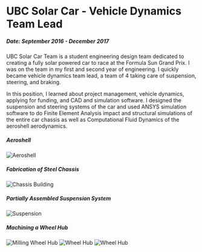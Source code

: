 # UBC Solar Car - Vehicle Dynamics Team Lead
##### Date: September 2016 - December 2017

UBC Solar Car Team is a student engineering design team dedicated to creating a fully solar powered car to race at the Formula Sun Grand Prix. I was on the team in my first and second year of engineering. I quickly became vehicle dynamics team lead, a team of 4 taking care of suspension, steering, and braking. 

In this position, I learned about project management, vehicle dynamics, applying for funding, and CAD and simulation software. I designed the suspension and steering systems of the car and used ANSYS simulation software to do Finite Element Analysis impact and structural simulations of the entire car chassis as well as Computational Fluid Dynamics of the aeroshell aerodynamics.

##### Aeroshell
![Aeroshell](/images/aeroshell.jpg)

##### Fabrication of Steel Chassis
![Chassis Building](/images/grind.jpg)

##### Partially Assembled Suspension System
![Suspension](/images/suspension.jpg)

##### Machining a Wheel Hub
![Milling Wheel Hub](/images/mill.jpg)
![Wheel Hub](/images/wheelHub.jpg)
![Wheel Hub](/images/wheelHub2.jpg)
